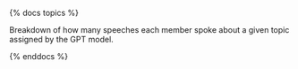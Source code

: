 {% docs topics %}

Breakdown of how many speeches each member spoke about a given topic assigned by the GPT model.

{% enddocs %}